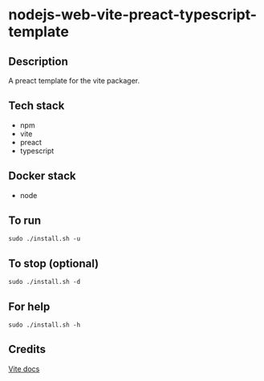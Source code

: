 # nodejs-web-vite-preact-typescript-template

## Description
A preact template for the vite packager.

## Tech stack
- npm
- vite
- preact
- typescript

## Docker stack
- node

## To run
`sudo ./install.sh -u`

## To stop (optional)
`sudo ./install.sh -d`

## For help
`sudo ./install.sh -h`

## Credits
[Vite docs](https://vitejs.dev/guide/)
